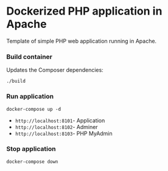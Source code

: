 # Dockerized PHP application in Apache

Template of simple PHP web application running in Apache.

### Build container

Updates the Composer dependencies:

`./build`

### Run application

`docker-compose up -d`

- `http://localhost:8101`- Application
- `http://localhost:8102`- Adminer
- `http://localhost:8103`- PHP MyAdmin

### Stop application

`docker-compose down`